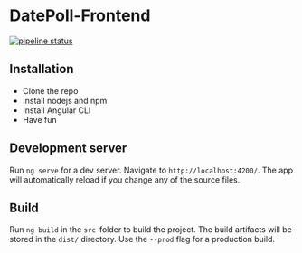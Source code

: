 # DatePoll-Frontend

[![pipeline status](https://gitlab.com/BuergerkorpsEggenburg/datepoll-frontend/badges/development/pipeline.svg)](https://gitlab.com/DatePoll/datepoll-frontend/commits/development)

## Installation

- Clone the repo
- Install nodejs and npm
- Install Angular CLI
- Have fun

## Development server

Run `ng serve` for a dev server. Navigate to `http://localhost:4200/`. The app will automatically reload if you change any of the source files.

## Build

Run `ng build` in the `src`-folder to build the project. The build artifacts will be stored in the `dist/` directory. Use the `--prod` flag for a production build.

